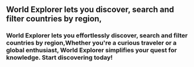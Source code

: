 ## World Explorer lets you discover, search and filter countries by region,

### World Explorer lets you effortlessly discover, search and filter countries by region,Whether you're a curious traveler or a global enthusiast, World Explorer simplifies your quest for knowledge. Start discovering today!

